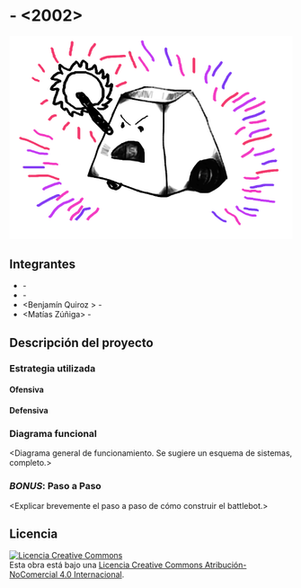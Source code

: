 # <Kumabots> - <2002>
<hola hola hola hola hola>
<Insertar una imagen del proyecto terminado, de vista general, como el que aparece abajo>

![Robot Ejemplo](/multimedia/robot_ejemplo.png)



## Integrantes
- <Tomas Naza> - <Facultad>
- <Valentina Trujillo> - <Facultad>
- <Benjamín Quiroz > - <Facultad>
- <Matías Zúñiga> - <Facultad>


## Descripción del proyecto

### Estrategia utilizada
#### Ofensiva
<Explicar brevemente el arma utilizada.>

#### Defensiva
<Explicar el modo de defensa del robot.>

### Diagrama funcional
<Diagrama general de funcionamiento. Se sugiere un esquema de sistemas, completo.>

### *BONUS*: Paso a Paso
<Explicar brevemente el paso a paso de cómo construir el battlebot.>

## Licencia
<a rel="license" href="http://creativecommons.org/licenses/by-nc/4.0/"><img alt="Licencia Creative Commons" style="border-width:0" src="https://i.creativecommons.org/l/by-nc/4.0/88x31.png" /></a><br />Esta obra está bajo una <a rel="license" href="http://creativecommons.org/licenses/by-nc/4.0/">Licencia Creative Commons Atribución-NoComercial 4.0 Internacional</a>.
